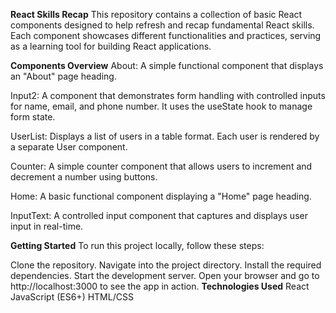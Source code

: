 **React Skills Recap**
This repository contains a collection of basic React components designed to help refresh and recap fundamental React skills. Each component showcases different functionalities and practices, serving as a learning tool for building React applications.

**Components Overview**
About: A simple functional component that displays an "About" page heading.

Input2: A component that demonstrates form handling with controlled inputs for name, email, and phone number. It uses the useState hook to manage form state.

UserList: Displays a list of users in a table format. Each user is rendered by a separate User component.

Counter: A simple counter component that allows users to increment and decrement a number using buttons.

Home: A basic functional component displaying a "Home" page heading.

InputText: A controlled input component that captures and displays user input in real-time.

**Getting Started**
To run this project locally, follow these steps:

Clone the repository.
Navigate into the project directory.
Install the required dependencies.
Start the development server.
Open your browser and go to http://localhost:3000 to see the app in action.
**Technologies Used**
React
JavaScript (ES6+)
HTML/CSS
